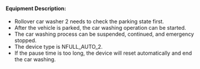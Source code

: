 #### Equipment Description:
- Rollover car washer 2 needs to check the parking state first.
- After the vehicle is parked, the car washing operation can be started.
- The car washing process can be suspended, continued, and emergency stopped.
- The device type is NFULL_AUTO_2.
- If the pause time is too long, the device will reset automatically and end the car washing.